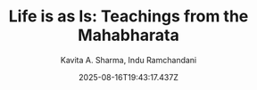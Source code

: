 ---
title: "Life is as Is: Teachings from the Mahabharata"
date: "2025-08-16T19:43:17.437Z"
author: "Kavita A. Sharma, Indu Ramchandani"
read_year: "NO"
recommendation: '3'
url: /bookshelf/life-is-as-is-teachings-from-the-mahabharata
---